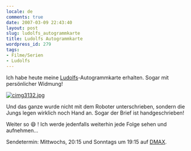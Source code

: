 ```yaml
---
locale: de
comments: true
date: 2007-03-09 22:43:40
layout: post
slug: ludolfs_autogrammkarte
title: Ludolfs Autogrammkarte
wordpress_id: 279
tags:
- Filme/Serien
- Ludolfs
---
```


Ich habe heute meine [Ludolfs](http://dieludolfs.de/)-Autogrammkarte erhalten.
Sogar mit persönlicher Widmung!

[![cimg3132.jpg](http://farm1.static.flickr.com/173/416264589_7d90cdbd8b_m.jpg)](http://www.flickr.com/photos/wannawork/416264589/)

Und das ganze wurde nicht mit dem Roboter unterschrieben, sondern die Jungs
legen wirklich noch Hand an. Sogar der Brief ist handgeschrieben!

Weiter so :smile: ! Ich werde jedenfalls weiterhin jede Folge sehen und aufnehmen...

Sendetermin: Mittwochs, 20:15 und Sonntags um 19:15 auf [DMAX](http://dmax.de).

